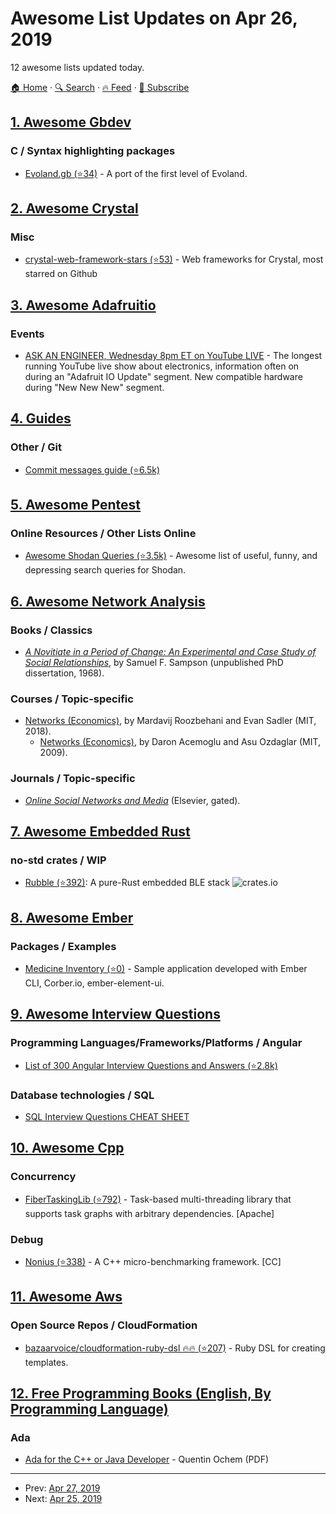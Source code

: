 # Awesome List Updates on Apr 26, 2019

12 awesome lists updated today.

[🏠 Home](/README.md) · [🔍 Search](https://www.trackawesomelist.com/search/) · [🔥 Feed](https://www.trackawesomelist.com/rss.xml) · [📮 Subscribe](https://trackawesomelist.us17.list-manage.com/subscribe?u=d2f0117aa829c83a63ec63c2f&id=36a103854c)



## [1. Awesome Gbdev](/content/gbdev/awesome-gbdev/README.md)

### C / Syntax highlighting packages

*   [Evoland.gb (⭐34)](https://github.com/flozz/evoland.gb) - A port of the first level of Evoland.

## [2. Awesome Crystal](/content/veelenga/awesome-crystal/README.md)

### Misc

*   [crystal-web-framework-stars (⭐53)](https://github.com/isaced/crystal-web-framework-stars) - Web frameworks for Crystal, most starred on Github

## [3. Awesome Adafruitio](/content/adafruit/awesome-adafruitio/README.md)

### Events

*   [ASK AN ENGINEER, Wednesday 8pm ET on YouTube LIVE](https://www.youtube.com/adafruit/live) - The longest running YouTube live show about electronics, information often on during an "Adafruit IO Update" segment. New compatible hardware during "New New New" segment.

## [4. Guides](/content/NARKOZ/guides/README.md)

### Other / Git

*   [Commit messages guide (⭐6.5k)](https://github.com/RomuloOliveira/commit-messages-guide#readme)

## [5. Awesome Pentest](/content/enaqx/awesome-pentest/README.md)

### Online Resources / Other Lists Online

*   [Awesome Shodan Queries (⭐3.5k)](https://github.com/jakejarvis/awesome-shodan-queries) - Awesome list of useful, funny, and depressing search queries for Shodan.

## [6. Awesome Network Analysis](/content/briatte/awesome-network-analysis/README.md)

### Books / Classics

*   *[A Novitiate in a Period of Change: An Experimental and Case Study of Social Relationships](https://f.briatte.org/temp/sampson1968.pdf)*, by Samuel F. Sampson (unpublished PhD dissertation, 1968).

### Courses / Topic-specific

*   [Networks (Economics)](https://ocw.mit.edu/courses/economics/14-15j-networks-spring-2018/), by Mardavij Roozbehani and Evan Sadler (MIT, 2018).
    *   [Networks (Economics)](https://hdl.handle.net/1721.1/119628), by Daron Acemoglu and Asu Ozdaglar (MIT, 2009).

### Journals / Topic-specific

*   *[Online Social Networks and Media](https://www.journals.elsevier.com/online-social-networks-and-media/)* (Elsevier, gated).

## [7. Awesome Embedded Rust](/content/rust-embedded/awesome-embedded-rust/README.md)

### no-std crates / WIP

*   [Rubble (⭐392)](https://github.com/jonas-schievink/rubble): A pure-Rust embedded BLE stack ![crates.io](https://img.shields.io/crates/v/rubble.svg)

## [8. Awesome Ember](/content/ember-community-russia/awesome-ember/README.md)

### Packages / Examples

*   [Medicine Inventory (⭐0)](https://github.com/aalasolutions/ember-medical-inventory) - Sample application developed with Ember CLI, Corber.io, ember-element-ui.

## [9. Awesome Interview Questions](/content/DopplerHQ/awesome-interview-questions/README.md)

### Programming Languages/Frameworks/Platforms / Angular

*   [List of 300 Angular Interview Questions and Answers (⭐2.8k)](https://github.com/sudheerj/angular-interview-questions)

### Database technologies / SQL

*   [SQL Interview Questions CHEAT SHEET](https://www.interviewbit.com/sql-interview-questions/)

## [10. Awesome Cpp](/content/fffaraz/awesome-cpp/README.md)

### Concurrency

*   [FiberTaskingLib (⭐792)](https://github.com/RichieSams/FiberTaskingLib) - Task-based multi-threading library that supports task graphs with arbitrary dependencies. \[Apache]

### Debug

*   [Nonius (⭐338)](https://github.com/libnonius/nonius) - A C++ micro-benchmarking framework. \[CC]

## [11. Awesome Aws](/content/donnemartin/awesome-aws/README.md)

### Open Source Repos / CloudFormation

*   [bazaarvoice/cloudformation-ruby-dsl :fire::fire: (⭐207)](https://github.com/bazaarvoice/cloudformation-ruby-dsl) - Ruby DSL for creating templates.

## [12. Free Programming Books (English, By Programming Language)](/content/EbookFoundation/free-programming-books/README.md)

### Ada

*   [Ada for the C++ or Java Developer](https://www.adacore.com/uploads/books/pdf/Ada_for_the_C_or_Java_Developer-cc.pdf) - Quentin Ochem (PDF)

---

- Prev: [Apr 27, 2019](/content/2019/04/27/README.md)
- Next: [Apr 25, 2019](/content/2019/04/25/README.md)
